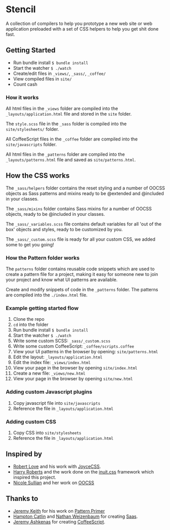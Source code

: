 #  Stencil
A collection of compilers to help you prototype a new web site or web application preloaded with a set of CSS helpers to help you get shit done fast.

## Getting Started
+ Run bundle install `$ bundle install`
+ Start the watcher `$ ./watch`
+ Create/edit files in `_views/`, `_sass/`, `_coffee/`
+ View compiled files in `site/`
+ Count cash

### How it works
All html files in the `_views` folder are compiled into the `_layouts/application.html` file and stored in the `site` folder.

The `style.scss` file in the `_sass` folder is compiled into the `site/stylesheets/` folder.

All CoffeeScript files in the `_coffee` folder are compiled into the `site/javascripts` folder.

All html files in the `_patterns` folder are compiled into the `_layouts/patterns.html` file and saved as `site/patterns.html`.

## How the CSS works
The `_sass/helpers` folder contains the reset styling and a number of OOCSS objects as Sass patterns and mixins ready to be @extended and @included in your classes.

The `_sass/mixins` folder contains Sass mixins for a number of OOCSS objects, ready to be @included in your classes.

The `_sass/_variables.scss` file contains default variables for all 'out of the box' objects and styles, ready to be customized by you.

The `_sass/_custom.scss` file is ready for all your custom CSS, we added some to get you going!

### How the Pattern folder works
The `patterns` folder contains reusable code snippets which are used to create a pattern file for a project, making it easy for someone new to join your project and know what UI patterns are available.

Create and modify snippets of code in the `_patterns` folder. The patterns are compiled into the `./index.html` file.

### Example getting started flow
1. Clone the repo
2. `cd` into the folder
3. Run bundle install `$ bundle install`
4. Start the watcher `$ ./watch`
5. Write some custom SCSS: `_sass/_custom.scss`
6. Write some custom CoffeeScript: `_coffee/scripts.coffee`
7. View your UI patterns in the browser by opening: `site/patterns.html`
8. Edit the layout: `_layouts/application.html`
9. Edit the index file: `_views/index.html`
10. View your page in the browser by opening `site/index.html`
11. Create a new file: `_views/new.html`
12. View your page in the browser by opening `site/new.html`

### Adding custom Javascript plugins
1. Copy javascript file into `site/javascripts`
2. Reference the file in `_layouts/application.html`

### Adding custom CSS 
1. Copy CSS into `site/stylesheets`
2. Reference the file in `_layouts/application.html`

## Inspired by
- [Robert Love](https://github.com/Robert-Love) and his work with [JoyceCSS](http://joycecss.com/).
- [Harry Roberts](http://hry.rbrts.me) and the work done on the [inuit.css](https://github.com/csswizardry/inuit.css) framework which inspired this project.
- [Nicole Sullian](https://github.com/stubbornella) and her work on [OOCSS](https://github.com/stubbornella/oocss)

## Thanks to
- [Jeremy Keith](http://adactio.com) for his work on [Pattern Primer](http://patternprimer.adactio.com/)
- [Hampton Catlin](http://www.hamptoncatlin.com/) and [Nathan Weizenbaum](http://nex-3.com/) for creating [Saas](http://sass-lang.com/).
- [Jeremy Ashkenas](https://github.com/jashkenas) for creating [CoffeeScript](http://coffeescript.org/).
